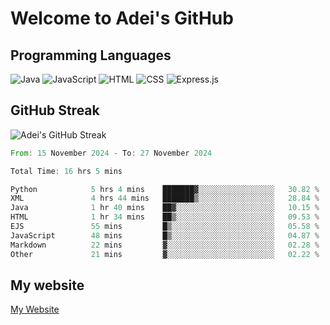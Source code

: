 # Welcome to Adei's GitHub

## Programming Languages
![Java](https://img.shields.io/badge/Java-007396?style=flat-square&logo=java&logoColor=white)
![JavaScript](https://img.shields.io/badge/JavaScript-F7DF1E?style=flat-square&logo=javascript&logoColor=black)
![HTML](https://img.shields.io/badge/HTML-E34F26?style=flat-square&logo=html5&logoColor=white)
![CSS](https://img.shields.io/badge/CSS-1572B6?style=flat-square&logo=css3&logoColor=white)
![Express.js](https://img.shields.io/badge/Express.js-000000?style=flat-square&logo=express&logoColor=white)


## GitHub Streak
![Adei's GitHub Streak](https://github-readme-streak-stats.herokuapp.com/?user=AdeiTamayo&hide_border=true)

<!--START_SECTION:waka-->

```rust
From: 15 November 2024 - To: 27 November 2024

Total Time: 16 hrs 5 mins

Python            5 hrs 4 mins    ███████▓░░░░░░░░░░░░░░░░░   30.82 %
XML               4 hrs 44 mins   ███████▒░░░░░░░░░░░░░░░░░   28.84 %
Java              1 hr 40 mins    ██▓░░░░░░░░░░░░░░░░░░░░░░   10.15 %
HTML              1 hr 34 mins    ██▒░░░░░░░░░░░░░░░░░░░░░░   09.53 %
EJS               55 mins         █▒░░░░░░░░░░░░░░░░░░░░░░░   05.58 %
JavaScript        48 mins         █▒░░░░░░░░░░░░░░░░░░░░░░░   04.87 %
Markdown          22 mins         ▓░░░░░░░░░░░░░░░░░░░░░░░░   02.28 %
Other             21 mins         ▓░░░░░░░░░░░░░░░░░░░░░░░░   02.22 %
```

<!--END_SECTION:waka-->

## My website
[My Website](https://adei.eus)


